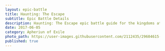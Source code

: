 ```yaml
---
layout: epic-battle
title: Haunting: The Escape
subtitle: Epic Battle Details
description: Haunting: The Escape epic battle guide for the kingdoms at war game
date: 2017-06-05
category: Apheriun of Exile
photo_path: https://user-images.githubusercontent.com/2112435/29604615-47297f5e-87a5-11e7-9066-47a83e507fd5.png
published: true
---
```

